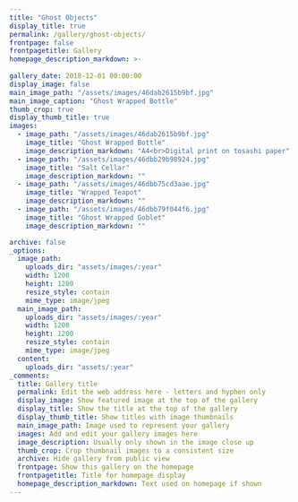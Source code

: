 ```yaml
---
title: "Ghost Objects"
display_title: true
permalink: /gallery/ghost-objects/
frontpage: false
frontpagetitle: Gallery
homepage_description_markdown: >-
  
gallery_date: 2018-12-01 00:00:00
display_image: false
main_image_path: "/assets/images/46dab2615b9bf.jpg"
main_image_caption: "Ghost Wrapped Bottle"
thumb_crop: true
display_thumb_title: true
images:
  - image_path: "/assets/images/46dab2615b9bf.jpg"
    image_title: "Ghost Wrapped Bottle"
    image_description_markdown: "A4<br>Digital print on tosashi paper"
  - image_path: "/assets/images/46dbb29b98924.jpg"
    image_title: "Salt Cellar"
    image_description_markdown: ""
  - image_path: "/assets/images/46dbb75cd3aae.jpg"
    image_title: "Wrapped Teapot"
    image_description_markdown: ""
  - image_path: "/assets/images/46dbb79f044f6.jpg"
    image_title: "Ghost Wrapped Goblet"
    image_description_markdown: ""

archive: false
_options:
  image_path:
    uploads_dir: "assets/images/:year"
    width: 1200
    height: 1200
    resize_style: contain
    mime_type: image/jpeg
  main_image_path:
    uploads_dir: "assets/images/:year"
    width: 1200
    height: 1200
    resize_style: contain
    mime_type: image/jpeg
  content:
    uploads_dir: "assets/:year"
_comments:
  title: Gallery title
  permalink: Edit the web address here - letters and hyphen only
  display_image: Show featured image at the top of the gallery
  display_title: Show the title at the top of the gallery
  display_thumb_title: Show titles with image thumbnails 
  main_image_path: Image used to represent your gallery
  images: Add and edit your gallery images here
  image_description: Usually only shown in the image close up
  thumb_crop: Crop thumbnail images to a consistent size
  archive: Hide gallery from public view
  frontpage: Show this gallery on the homepage
  frontpagetitle: Title for homepage display
  homepage_description_markdown: Text used on homepage if shown
---
```


